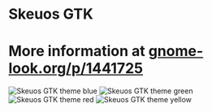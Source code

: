 Skeuos GTK
===

# More information at [gnome-look.org/p/1441725](https://gnome-look.org/p/1441725/)

![Skeuos GTK theme blue](https://github.com/daniruiz/skeuos-gtk/raw/master/assets/blue.png)
![Skeuos GTK theme green](https://github.com/daniruiz/skeuos-gtk/raw/master/assets/green.png)
![Skeuos GTK theme red](https://github.com/daniruiz/skeuos-gtk/raw/master/assets/red.png)
![Skeuos GTK theme yellow](https://github.com/daniruiz/skeuos-gtk/raw/master/assets/yellow.png)
